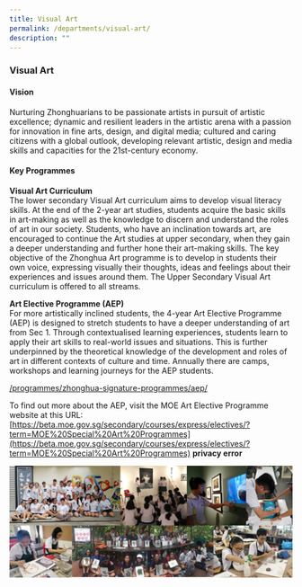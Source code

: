 ```yaml
---
title: Visual Art
permalink: /departments/visual-art/
description: ""
---
```

### **Visual Art**
#### **Vision**
Nurturing Zhonghuarians to be passionate artists in pursuit of artistic excellence; dynamic and resilient leaders in the artistic arena with a passion for innovation in fine arts, design, and digital media; cultured and caring citizens with a global outlook, developing relevant artistic, design and media skills and capacities for the 21st-century economy.

#### **Key Programmes**
**Visual Art Curriculum**<br>
The lower secondary Visual Art curriculum aims to develop visual literacy skills. At the end of the 2-year art studies, students acquire the basic skills in art-making as well as the knowledge to discern and understand the roles of art in our society. Students, who have an inclination towards art, are encouraged to continue the Art studies at upper secondary, when they gain a deeper understanding and further hone their art-making skills. The key objective of the Zhonghua Art programme is to develop in students their own voice, expressing visually their thoughts, ideas and feelings about their experiences and issues around them. The Upper Secondary Visual Art curriculum is offered to all streams.

**Art Elective Programme (AEP)**<br>
For more artistically inclined students, the 4-year Art Elective Programme (AEP) is designed to stretch students to have a deeper understanding of art from Sec 1. Through contextualised learning experiences, students learn to apply their art skills to real-world issues and situations. This is further underpinned by the theoretical knowledge of the development and roles of art in different contexts of culture and time. Annually there are camps, workshops and learning journeys for the AEP students.

[/programmes/zhonghua-signature-programmes/aep/](/programmes/zhonghua-signature-programmes/aep/)

To find out more about the AEP, visit the MOE Art Elective Programme website at this URL:<br>
[https://beta.moe.gov.sg/secondary/courses/express/electives/?term=MOE%20Special%20Art%20Programmes](https://beta.moe.gov.sg/secondary/courses/express/electives/?term=MOE%20Special%20Art%20Programmes) **privacy error**

![](/images/va1.jpg)